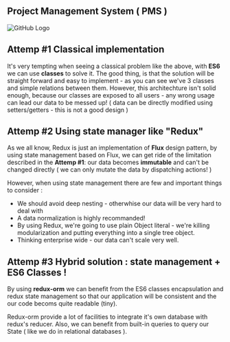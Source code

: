## Project Management System ( PMS )
![GitHub Logo](https://github.com/mtrabelsi/PMS/blob/master/class%20Diagram.png)



## Attemp #1 Classical implementation
It's very tempting when seeing a classical problem like the above, with **ES6** we can use **classes** to solve it.
The good thing, is that the solution will be straight forward and easy to implement - as you can see we've 3 classes and simple relations between them.
However, this architechture isn't solid enough, because our classes are exposed to all users - any wrong usage can lead our data to be messed up! ( data can be directly modified  using setters/getters - this is not a good design )

## Attemp #2 Using state manager like "Redux"
As we all know, Redux is just an implementation of **Flux** design pattern, by using state management based on Flux, we can get ride of the limitation described in the **Attemp #1**: our data becomes **immutable** and can't be changed directly ( we can only mutate the data by dispatching actions! )

However, when using state management there are few and important things to consider :
- We should avoid deep nesting - otherwhise our data will be very hard to deal with
- A data normalization is highly recommanded!
- By using Redux, we're going to use plain Object literal - we're killing modularization and putting everything into a single tree object.
- Thinking enterprise wide - our data can't scale very well.

## Attemp #3 Hybrid solution : state management + ES6 Classes ! 
By using **redux-orm** we can benefit from the ES6 classes encapsulation and redux state management so that our application will be consistent and the our code  becoms quite readable (tiny).

Redux-orm provide a lot of facilities to integrate it's own database with redux's reducer.
Also, we can benefit from built-in queries to query our State ( like we do in relational databases ).



